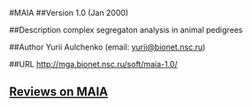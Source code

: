 #MAIA
##Version
1.0 (Jan 2000)

##Description
complex segregaton analysis in animal pedigrees

##Author
Yurii Aulchenko (email: yurii@bionet.nsc.ru)

##URL
http://mga.bionet.nsc.ru/soft/maia-1.0/


## [Reviews on MAIA](https://github.com/gaow/genetic-analysis-software/issues/295)